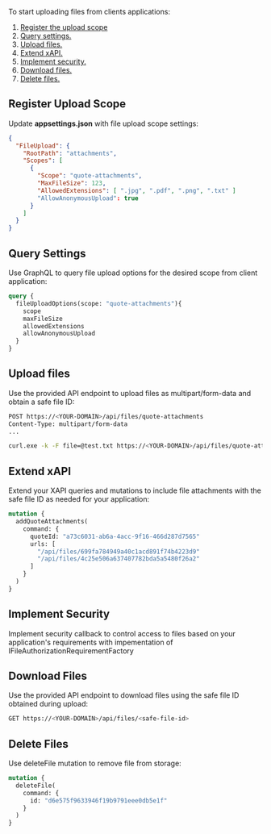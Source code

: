 
To start uploading files from clients applications:

1. [Register the upload scope](getting-started.md#register-upload-scope)
1. [Query settings.](getting-started.md#register-upload-scope)
1. [Upload files.](getting-started.md#upload-files)
1. [Extend xAPI.](getting-started.md#extend-xapi)
1. [Implement security.](getting-started.md#implement-security)
1. [Download files.](getting-started.md#download-files)
1. [Delete files.](getting-started.md#delete-files)

## Register Upload Scope

Update **appsettings.json** with file upload scope settings:

```json title="appsettings.json"
{
  "FileUpload": {
    "RootPath": "attachments",
    "Scopes": [
      {
        "Scope": "quote-attachments",
        "MaxFileSize": 123,
        "AllowedExtensions": [ ".jpg", ".pdf", ".png", ".txt" ]
        "AllowAnonymousUpload": true
      }
    ]
  }
}
```

## Query Settings

Use GraphQL to query file upload options for the desired scope from client application:

```graphql
query {
  fileUploadOptions(scope: "quote-attachments"){
    scope
    maxFileSize
    allowedExtensions
    allowAnonymousUpload
  }
}
```

## Upload files

Use the provided API endpoint to upload files as multipart/form-data and obtain a safe file ID:

```bash
POST https://<YOUR-DOMAIN>/api/files/quote-attachments
Content-Type: multipart/form-data
...
```

```bash
curl.exe -k -F file=@test.txt https://<YOUR-DOMAIN>/api/files/quote-attachments?api_key=***
```

## Extend xAPI

Extend your XAPI queries and mutations to include file attachments with the safe file ID as needed for your application:

```graphql
mutation {
  addQuoteAttachments(
    command: {
      quoteId: "a73c6031-ab6a-4acc-9f16-466d287d7565"
      urls: [
        "/api/files/699fa784949a40c1acd891f74b4223d9"
        "/api/files/4c25e506a637407782bda5a5480f26a2"
      ]
    }
  )
}
```


## Implement Security

Implement security callback to control access to files based on your application's requirements with impementation of IFileAuthorizationRequirementFactory

## Download Files

Use the provided API endpoint to download files using the safe file ID obtained during upload:

```bash
GET https://<YOUR-DOMAIN>/api/files/<safe-file-id>
```

## Delete Files

Use deleteFile mutation to remove file from storage:

```graphql
mutation {
  deleteFile(
    command: {
      id: "d6e575f9633946f19b9791eee0db5e1f"
    }
  )
}
```